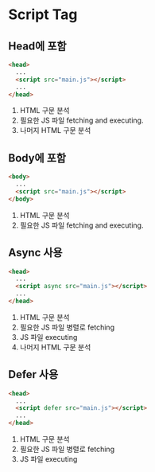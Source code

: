 # Script Tag

## Head에 포함

```html
<head>
  ...
  <script src="main.js"></script>
  ...
</head>
```

1. HTML 구문 분석
2. 필요한 JS 파일 fetching and executing.
3. 나머지 HTML 구문 분석

## Body에 포함

```html
<body>
  ...
  <script src="main.js"></script>
</body>
```

1. HTML 구문 분석
2. 필요한 JS 파일 fetching and executing.

## Async 사용

```html
<head>
  ...
  <script async src="main.js"></script>
  ...
</head>
```

1. HTML 구문 분석
2. 필요한 JS 파일 병렬로 fetching
3. JS 파일 executing
4. 나머지 HTML 구문 분석

## Defer 사용

```html
<head>
  ...
  <script defer src="main.js"></script>
  ...
</head>
```

1. HTML 구문 분석
2. 필요한 JS 파일 병렬로 fetching
3. JS 파일 executing
